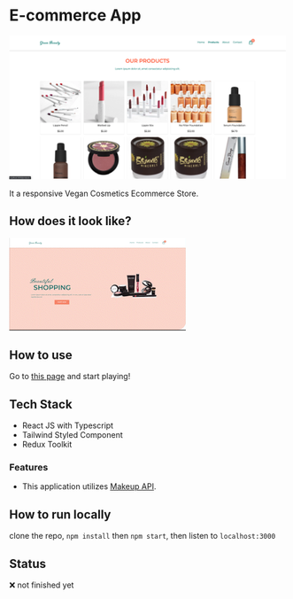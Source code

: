# E-commerce App

<img width=500 src="public/screenshot.png"/>

It a responsive Vegan Cosmetics Ecommerce Store.

## How does it look like?

![screenshot](./public/makeup.gif)

## How to use

Go to [this page](https://j45t7.github.io/makeup-store/) and start playing!

## Tech Stack

- React JS with Typescript
- Tailwind Styled Component
- Redux Toolkit

### Features

- This application utilizes [Makeup API](https://makeup-api.herokuapp.com/).

## How to run locally

clone the repo,
`npm install` then `npm start`,
then listen to `localhost:3000`

## Status

❌ not finished yet

